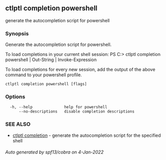 ## ctlptl completion powershell

generate the autocompletion script for powershell

### Synopsis


Generate the autocompletion script for powershell.

To load completions in your current shell session:
PS C:\> ctlptl completion powershell | Out-String | Invoke-Expression

To load completions for every new session, add the output of the above command
to your powershell profile.


```
ctlptl completion powershell [flags]
```

### Options

```
  -h, --help              help for powershell
      --no-descriptions   disable completion descriptions
```

### SEE ALSO

* [ctlptl completion](ctlptl_completion.md)	 - generate the autocompletion script for the specified shell

###### Auto generated by spf13/cobra on 4-Jan-2022
